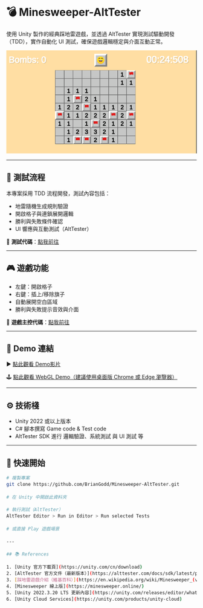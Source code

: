 # 💣 Minesweeper-AltTester

使用 Unity 製作的經典踩地雷遊戲，並透過 AltTester 實現測試驅動開發（TDD），實作自動化 UI 測試，確保遊戲邏輯穩定與介面互動正常。

![遊戲代表圖](./screenshot.png) <!-- 建議將圖片放在專案中，或使用線上連結 -->

---

## 🧪 測試流程

本專案採用 TDD 流程開發，測試內容包括：

- 地雷隨機生成規則驗證  
- 開啟格子與連鎖展開邏輯  
- 勝利與失敗條件確認  
- UI 響應與互動測試（AltTester）

🔗 **測試代碼**：[點我前往](https://github.com/BrianGodd/Minesweeper-AltTester/tree/main/Assets/AltTester/Editor/Tests)

---

## 🎮 遊戲功能

- 左鍵：開啟格子  
- 右鍵：插上/移除旗子  
- 自動展開空白區域  
- 勝利與失敗提示音效與介面

🔗 **遊戲主控代碼**：[點我前往](https://github.com/BrianGodd/Minesweeper-AltTester/tree/main/Assets/Scripts/Minesweeper)

---

## 🔗 Demo 連結

▶️ [點此觀看 Demo影片](https://youtu.be/47XGWXJwI7s) 

🕹️ [點此觀看 WebGL Demo（建議使用桌面版 Chrome 或 Edge 瀏覽器）](https://briangodd.itch.io/minesweeper-alttester) 

---

## ⚙️ 技術棧

- Unity 2022 或以上版本  
- C# 腳本撰寫 Game code & Test code 
- AltTester SDK 進行 邏輯驗證、系統測試 與 UI 測試 等  

---

## 🏁 快速開始

```bash
# 複製專案
git clone https://github.com/BrianGodd/Minesweeper-AltTester.git

# 在 Unity 中開啟此資料夾

# 執行測試（AltTester）
AltTester Editor > Run in Editor > Run selected Tests

# 或直接 Play 遊戲場景

---

## 📚 References

1. [Unity 官方下載頁](https://unity.com/cn/download)  
2. [AltTester 官方文件（最新版本）](https://alttester.com/docs/sdk/latest/pages/overview.html)  
3. [踩地雷遊戲介紹（維基百科）](https://en.wikipedia.org/wiki/Minesweeper_(video_game))  
4. [Minesweeper 線上版](https://minesweeper.online/)  
5. [Unity 2022.3.20 LTS 更新內容](https://unity.com/releases/editor/whats-new/2022.3.20)  
6. [Unity Cloud Services](https://unity.com/products/unity-cloud)

